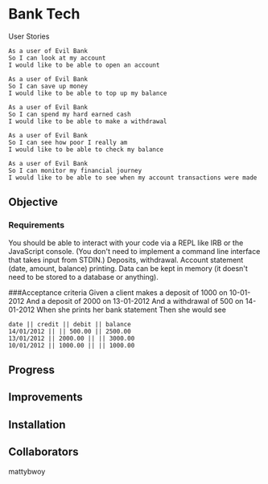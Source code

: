 # Bank Tech

User Stories

```
As a user of Evil Bank
So I can look at my account
I would like to be able to open an account

As a user of Evil Bank
So I can save up money
I would like to be able to top up my balance

As a user of Evil Bank
So I can spend my hard earned cash
I would like to be able to make a withdrawal

As a user of Evil Bank
So I can see how poor I really am
I would like to be able to check my balance

As a user of Evil Bank
So I can monitor my financial journey
I would like to be able to see when my account transactions were made

```

## Objective
### Requirements
You should be able to interact with your code via a REPL like IRB or the JavaScript console. (You don't need to implement a command line interface that takes input from STDIN.)
Deposits, withdrawal.
Account statement (date, amount, balance) printing.
Data can be kept in memory (it doesn't need to be stored to a database or anything).

###Acceptance criteria
Given a client makes a deposit of 1000 on 10-01-2012
And a deposit of 2000 on 13-01-2012
And a withdrawal of 500 on 14-01-2012
When she prints her bank statement
Then she would see

```
date || credit || debit || balance
14/01/2012 || || 500.00 || 2500.00
13/01/2012 || 2000.00 || || 3000.00
10/01/2012 || 1000.00 || || 1000.00
```
## Progress 

## Improvements

## Installation


## Collaborators
mattybwoy